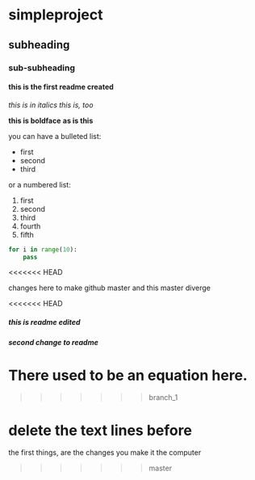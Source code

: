 # simpleproject

## subheading

### sub-subheading

#### this is the first readme created

*this is in italics*
_this is, too_


**this is boldface**
__as is this__

you can have a bulleted list:
- first
- second
- third

or a numbered list:
1. first
2. second
3. third
4. fourth
5. fifth

```python
for i in range(10):
    pass
```
<<<<<<< HEAD

changes here to make github master and this master diverge


<<<<<<< HEAD
##### this is readme edited

##### second change to readme

There used to be an equation here.
=======
>>>>>>> branch_1



delete the text lines before
=======
the first things, are the changes you make it the computer
>>>>>>> master
